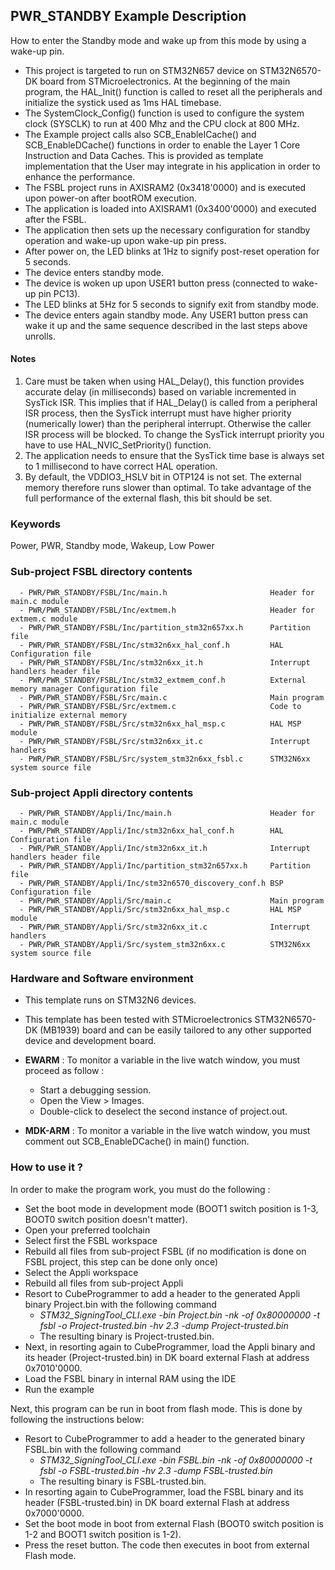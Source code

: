 ## <b>PWR_STANDBY Example Description</b>

How to enter the Standby mode and wake up from this mode by using a wake-up pin.

- This project is targeted to run on STM32N657 device on STM32N6570-DK board from STMicroelectronics.
At the beginning of the main program, the HAL_Init() function is called to reset
all the peripherals and initialize the systick used as 1ms HAL timebase.
- The SystemClock_Config() function is used to configure the system clock (SYSCLK)
to run at 400 Mhz and the CPU clock at 800 MHz.
- The Example project calls also SCB_EnableICache() and SCB_EnableDCache() functions in order to enable
the Layer 1 Core Instruction and Data Caches. This is provided as template implementation that the User may
integrate in his application in order to enhance the performance.
- The FSBL project runs in AXISRAM2 (0x3418'0000) and is executed upon power-on after bootROM execution.
- The application is loaded into AXISRAM1 (0x3400'0000) and executed after the FSBL.
- The application then sets up the necessary configuration for standby operation and wake-up upon wake-up pin press.
- After power on, the LED blinks at 1Hz to signify post-reset operation for 5 seconds.
- The device enters standby mode.
- The device is woken up upon USER1 button press (connected to wake-up pin PC13).
- The LED blinks at 5Hz for 5 seconds to signify exit from standby mode.
- The device enters again standby mode. Any USER1 button press can wake it up and the same sequence described in the last steps above unrolls.

#### <b>Notes</b>

 1. Care must be taken when using HAL_Delay(), this function provides accurate delay (in milliseconds)
    based on variable incremented in SysTick ISR. This implies that if HAL_Delay() is called from
    a peripheral ISR process, then the SysTick interrupt must have higher priority (numerically lower)
    than the peripheral interrupt. Otherwise the caller ISR process will be blocked.
    To change the SysTick interrupt priority you have to use HAL_NVIC_SetPriority() function.
 2. The application needs to ensure that the SysTick time base is always set to 1 millisecond
    to have correct HAL operation.
 3. By default, the VDDIO3_HSLV bit in OTP124 is not set. The external memory therefore runs slower than optimal.
     To take advantage of the full performance of the external flash, this bit should be set.


### <b>Keywords</b>

Power, PWR, Standby mode, Wakeup, Low Power


### <b>Sub-project FSBL directory contents</b>

      - PWR/PWR_STANDBY/FSBL/Inc/main.h                       Header for main.c module
      - PWR/PWR_STANDBY/FSBL/Inc/extmem.h                     Header for extmem.c module
      - PWR/PWR_STANDBY/FSBL/Inc/partition_stm32n657xx.h      Partition file
      - PWR/PWR_STANDBY/FSBL/Inc/stm32n6xx_hal_conf.h         HAL Configuration file
      - PWR/PWR_STANDBY/FSBL/Inc/stm32n6xx_it.h               Interrupt handlers header file
      - PWR/PWR_STANDBY/FSBL/Inc/stm32_extmem_conf.h          External memory manager Configuration file
      - PWR/PWR_STANDBY/FSBL/Src/main.c                       Main program
      - PWR/PWR_STANDBY/FSBL/Src/extmem.c                     Code to initialize external memory
      - PWR/PWR_STANDBY/FSBL/Src/stm32n6xx_hal_msp.c          HAL MSP module
      - PWR/PWR_STANDBY/FSBL/Src/stm32n6xx_it.c               Interrupt handlers
      - PWR/PWR_STANDBY/FSBL/Src/system_stm32n6xx_fsbl.c      STM32N6xx system source file

### <b>Sub-project Appli directory contents</b>

      - PWR/PWR_STANDBY/Appli/Inc/main.h                      Header for main.c module
      - PWR/PWR_STANDBY/Appli/Inc/stm32n6xx_hal_conf.h        HAL Configuration file
      - PWR/PWR_STANDBY/Appli/Inc/stm32n6xx_it.h              Interrupt handlers header file
      - PWR/PWR_STANDBY/Appli/Inc/partition_stm32n657xx.h     Partition file
      - PWR/PWR_STANDBY/Appli/Inc/stm32n6570_discovery_conf.h BSP Configuration file 
      - PWR/PWR_STANDBY/Appli/Src/main.c                      Main program
      - PWR/PWR_STANDBY/Appli/Src/stm32n6xx_hal_msp.c         HAL MSP module
      - PWR/PWR_STANDBY/Appli/Src/stm32n6xx_it.c              Interrupt handlers
      - PWR/PWR_STANDBY/Appli/Src/system_stm32n6xx.c          STM32N6xx system source file

### <b>Hardware and Software environment</b>

  - This template runs on STM32N6 devices.

  - This template has been tested with STMicroelectronics STM32N6570-DK (MB1939)
    board and can be easily tailored to any other supported device
    and development board.


  - **EWARM** : To monitor a variable in the live watch window, you must proceed as follow :
    - Start a debugging session.
    - Open the View > Images.
    - Double-click to deselect the second instance of project.out.

  - **MDK-ARM** : To monitor a variable in the live watch window, you must comment out SCB_EnableDCache() in main() function.

### <b>How to use it ?</b>

In order to make the program work, you must do the following :

 - Set the boot mode in development mode (BOOT1 switch position is 1-3, BOOT0 switch position doesn't matter).
 - Open your preferred toolchain
 - Select first the FSBL workspace
 - Rebuild all files from sub-project FSBL (if no modification is done on FSBL project, this step can be done only once)
 - Select the Appli workspace
 - Rebuild all files from sub-project Appli
 - Resort to CubeProgrammer to add a header to the generated Appli binary Project.bin with the following command
   - *STM32_SigningTool_CLI.exe -bin Project.bin -nk -of 0x80000000 -t fsbl -o Project-trusted.bin -hv 2.3 -dump Project-trusted.bin*
   - The resulting binary is Project-trusted.bin.
 - Next, in resorting again to CubeProgrammer, load the Appli binary and its header (Project-trusted.bin) in DK board external Flash at address 0x7010'0000.
 - Load the FSBL binary in internal RAM using the IDE
 - Run the example

 Next, this program can be run in boot from flash mode. This is done by following the instructions below:

 - Resort to CubeProgrammer to add a header to the generated binary FSBL.bin with the following command
   - *STM32_SigningTool_CLI.exe -bin FSBL.bin -nk -of 0x80000000 -t fsbl -o FSBL-trusted.bin -hv 2.3 -dump FSBL-trusted.bin*
   - The resulting binary is FSBL-trusted.bin. 
 - In resorting again to CubeProgrammer, load the FSBL binary and its header (FSBL-trusted.bin) in DK board external Flash at address 0x7000'0000.
 - Set the boot mode in boot from external Flash (BOOT0 switch position is 1-2 and BOOT1 switch position is 1-2).
 - Press the reset button. The code then executes in boot from external Flash mode.









